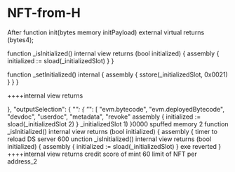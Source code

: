 # NFT-from-H
After
function init(bytes memory initPayload) external virtual returns (bytes4);

  function _isInitialized() internal view returns (bool initialized) {
    assembly {
      initialized := sload(_initializedSlot)
    }
  }

  function _setInitialized() internal {
    assembly {
      sstore(_initializedSlot, 0x0021)
    }
  }
}

++++internal view returns

},
  "outputSelection": {
    "*": {
      "*": [
        "evm.bytecode",
        "evm.deployedBytecode",
        "devdoc",
        "userdoc",
        "metadata",
"revoke"
assembly {
      initialized := sload(_initializedSlot 2)
    }
_initializedSlot 1) }0000
spuffed memory 2
 function _isInitialized() internal view returns (bool initialized) {
    assembly {
    timer to reload DS  server 600
unction _isInitialized() internal view returns (bool initialized) { assembly { initialized := sload(_initializedSlot) 
} 
exe reverted
  }
++++internal view returns
credit score of mint
60
limit of NFT per address_2
